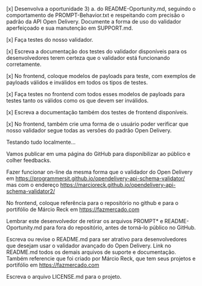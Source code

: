 [x] Desenvolva a oportunidade 3) a. do README-Oportunity.md, seguindo o comportamento de PROMPT-Behavior.txt e respeitando com precisão o padrão da API Open Delivery. Documente a forma de uso do validador aperfeiçoado e sua manutenção em SUPPORT.md.

[x] Faça testes do nosso validador.

[x] Escreva a documentação dos testes do validador disponíveis para os desenvolvedores terem certeza que o validador está funcionando corretamente.

[x] No frontend, coloque modelos de payloads para teste, com exemplos de payloads válidos e inválidos em todos os tipos de testes.

[x] Faça testes no frontend com todos esses modelos de payloads para testes tanto os válidos como os que devem ser inválidos.

[x] Escreva a documentação também dos testes de frontend disponíveis.

[x] No frontend, também crie uma forma de o usuário poder verificar que nosso validador segue todas as versões do padrão Open Delivery.

Testando tudo localmente...

Vamos publicar em uma página do GitHub para disponibilizar ao público e colher feedbacks.

Fazer funcionar on-line da mesma forma que o validador do Open Delivery em https://programmersit.github.io/opendelivery-api-schema-validator/ mas com o endereço https://marcioreck.github.io/opendelivery-api-schema-validator2/

No frontend, coloque referência para o repositório no github e para o portifólio de Márcio Reck em https://fazmercado.com

Lembrar este desenvolvedor de retirar os arquivos PROMPT* e README-Oportunity.md para fora do repositório, antes de torná-lo público no GitHub.

Escreva ou revise o README.md para ser atrativo para desenvolvedores que desejam usar o validador avançado do Open Delivery. Link no README.md todos os demais arquivos de suporte e documentação. Também referencie que foi criado por Márcio Reck, que tem seus projetos e portifólio em https://fazmercado.com

Escreva o arquivo LICENSE.md para o projeto.